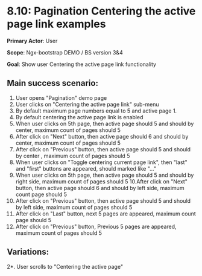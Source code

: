 8.10: Pagination Centering the active page link examples
============================================

 **Primary Actor**: User 
 
 **Scope**: Ngx-bootstrap DEMO / BS version 3&4
 
 **Goal**: Show user Centering the active page link functionality
 
 Main success scenario:
----------------------

 1. User opens "Pagination" demo page
 2. User clicks on "Centering the active page link" sub-menu
 3. By default maximum page numbers equal to 5 and active page 1.
 4. By default centering the active page link is enabled
 5. When user clicks on 5th page, then active page should 5 and should by center, maximum count of pages should 5
 6. After click on "Next" button, then active page should 6 and should by center, maximum count of pages should 5
 7. After click on "Previous" button, then active page should 5 and should by center , maximum count of pages should 5
 8. When user clicks on "Toggle centering current page link", then "last" and "first" buttons are appeared, should marked like "..."
 9. When user clicks on 5th page, then active page should 5 and should by right side, maximum count of pages should 5
 10.After click on "Next" button, then active page should 6 and should by left side, maximum count page should 5
 11. After click on "Previous" button, then active page should 5 and should by left side, maximum count of pages should 5
 12. After click on "Last" button, next 5 pages are appeared, maximum count page should 5
 13. After click on "Previous" button, Previous 5 pages are appeared, maximum count of pages should 5
 
 Variations:
 ----------
 
 2*. User scrolls to "Centering the active page"

